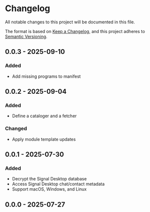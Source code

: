 # Changelog

All notable changes to this project will be documented in this file.

The format is based on [Keep a Changelog](https://keepachangelog.com/en/1.0.0/),
and this project adheres to [Semantic Versioning](https://semver.org/spec/v2.0.0.html).

## 0.0.3 - 2025-09-10

### Added

- Add missing programs to manifest

## 0.0.2 - 2025-09-04

### Added

- Define a cataloger and a fetcher

### Changed

- Apply module template updates

## 0.0.1 - 2025-07-30

### Added

- Decrypt the Signal Desktop database
- Access Signal Desktop chat/contact metadata
- Support macOS, Windows, and Linux

## 0.0.0 - 2025-07-27
